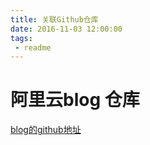 ```yaml
---
title: 关联Github仓库
date: 2016-11-03 12:00:00
tags: 
 - readme
---
```


# 阿里云blog 仓库
[blog的github地址](https://github.com/Gerry1218/aliyun_blog)


